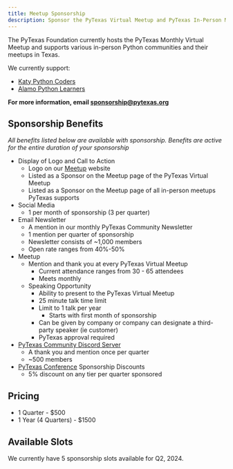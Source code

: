 ```yaml
---
title: Meetup Sponsorship
description: Sponsor the PyTexas Virtual Meetup and PyTexas In-Person Meetup Network
---
```


The PyTexas Foundation currently hosts the PyTexas Monthly Virtual Meetup and
supports various in-person Python communities and their meetups in Texas.

We currently support:

- [Katy Python Coders](https://www.meetup.com/katy-python-coders/)
- [Alamo Python Learners](https://www.meetup.com/alamo-code-learners/)

**For more information, email [sponsorship@pytexas.org](mailto:sponsorship@pytexas.org)**

## Sponsorship Benefits

_All benefits listed below are available with sponsorship. Benefits are active for the entire duration of your sponsorship_

- Display of Logo and Call to Action
    - Logo on our [Meetup](https://pytexas.org/meetup) website
    - Listed as a Sponsor on the Meetup page of the PyTexas Virtual Meetup
    - Listed as a Sponsor on the Meetup page of all in-person meetups PyTexas supports
- Social Media
    - 1 per month of sponsorship (3 per quarter)
- Email Newsletter
    - A mention in our monthly PyTexas Community Newsletter
    - 1 mention per quarter of sponsorship
    - Newsletter consists of ~1,000 members
    - Open rate ranges from 40%-50%
- Meetup
    - Mention and thank you at every PyTexas Virtual Meetup
        - Current attendance ranges from 30 - 65 attendees
        - Meets monthly
    - Speaking Opportunity
        - Ability to present to the PyTexas Virtual Meetup
        - 25 minute talk time limit
        - Limit to 1 talk per year
            - Starts with first month of sponsorship
        - Can be given by company or company can designate a third-party speaker (ie customer)
        - PyTexas approval required
- [PyTexas Community Discord Server](https://discord.gg/jNPAbcNukj)
    - A thank you and mention once per quarter
    - ~500 members
- [PyTexas Conference](https://pytexas.org/conference) Sponsorship Discounts
    - 5% discount on any tier per quarter sponsored

## Pricing

- 1 Quarter - $500
- 1 Year (4 Quarters) - $1500

## Available Slots

We currently have 5 sponsorship slots available for Q2, 2024.
